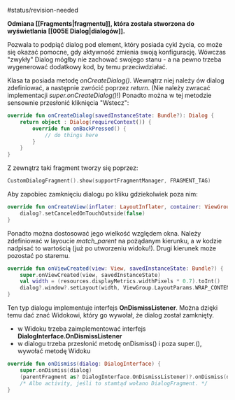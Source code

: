 #status/revision-needed 

**Odmiana [[Fragments|fragmentu]], która została stworzona do wyświetlania [[005E Dialog|dialogów]].**

Pozwala to podpiąć dialog pod element, który posiada cykl życia, co może się okazać pomocne, gdy aktywność zmienia swoją konfigurację. Wówczas "zwykły" Dialog mógłby nie zachować swojego stanu - a na pewno trzeba wygenerować dodatkowy kod, by temu przeciwdziałać.

Klasa ta posiada metodę _onCreateDialog()_. Wewnątrz niej należy ów dialog zdefiniować, a następnie zwrócić poprzez _return_. (Nie należy zwracać implementacji _super.onCreateDialog()_!)
Ponadto można w tej metodzie sensownie przesłonić kliknięcia "Wstecz":

```kotlin
override fun onCreateDialog(savedInstanceState: Bundle?): Dialog {  
    return object : Dialog(requireContext()) {  
        override fun onBackPressed() {  
            // do things here
        }  
    }
}
```

Z zewnątrz taki fragment tworzy się poprzez:

```kotlin
CustomDialogFragment().show(supportFragmentManager, FRAGMENT_TAG)
```

Aby zapobiec zamknięciu dialogu po kliku gdziekolwiek poza nim:

```kotlin
override fun onCreateView(inflater: LayoutInflater, container: ViewGroup?, savedInstanceState: Bundle?): View? {  
    dialog?.setCanceledOnTouchOutside(false)
}
```

Ponadto można dostosować jego wielkość względem okna. Należy zdefiniować w layoucie *match_parent* na pożądanym kierunku, a w kodzie nadpisać to wartością (już po utworzeniu widoku!). Drugi kierunek może pozostać po staremu.

```kotlin
override fun onViewCreated(view: View, savedInstanceState: Bundle?) {  
    super.onViewCreated(view, savedInstanceState)  
    val width = (resources.displayMetrics.widthPixels * 0.7).toInt()  
    dialog?.window?.setLayout(width, ViewGroup.LayoutParams.WRAP_CONTENT)  
}
```

Ten typ dialogu implementuje interfejs **OnDismissListener**. Można dzięki temu dać znać Widokowi, który go wywołał, że dialog został zamknięty. 
- w Widoku trzeba zaimplementować interfejs **DialogInterface.OnDismissListener**
- w dialogu trzeba przesłonić metodę onDismiss() i poza super.(), wywołać metodę Widoku

```kotlin
override fun onDismiss(dialog: DialogInterface) {  
    super.onDismiss(dialog)  
    (parentFragment as? DialogInterface.OnDismissListener)?.onDismiss(dialog)  
    /* Albo activity, jeśli to stamtąd wołano DialogFragment. */
} 
```